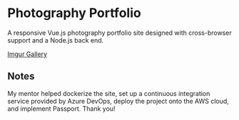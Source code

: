 # Photography Portfolio
A responsive Vue.js photography portfolio site designed with cross-browser support and a Node.js back end.

[Imgur Gallery](https://imgur.com/a/s7HJKvf)

## Notes

My mentor helped dockerize the site, set up a continuous integration service provided by Azure DevOps, deploy the project onto the AWS cloud, and implement Passport. Thank you!
